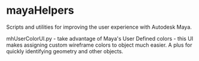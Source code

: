 # mayaHelpers
Scripts and utilities for improving the user experience with Autodesk Maya.

mhUserColorUI.py - take advantage of Maya's User Defined colors - this UI makes assigning custom wireframe colors to object much easier. A plus for quickly identifying geometry and other objects.
